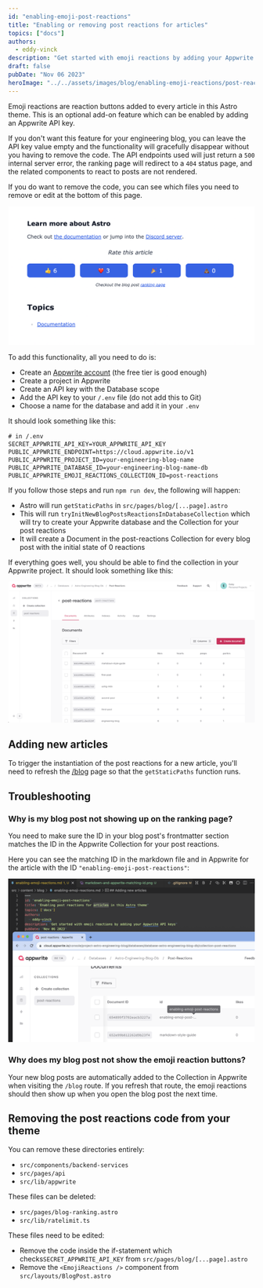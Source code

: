 ```yaml
---
id: "enabling-emoji-post-reactions"
title: "Enabling or removing post reactions for articles"
topics: ["docs"]
authors:
  - eddy-vinck
description: "Get started with emoji reactions by adding your Appwrite API keys"
draft: false
pubDate: "Nov 06 2023"
heroImage: "../../assets/images/blog/enabling-emoji-reactions/post-reactions-for-article.png"
---
```


Emoji reactions are reaction buttons added to every article in this Astro theme. This is an optional add-on feature which can be enabled by adding an Appwrite API key.

If you don't want this feature for your engineering blog, you can leave the API key value empty and the functionality will gracefully disappear without you having to remove the code. The API endpoints used will just return a `500` internal server error, the ranking page will redirect to a `404` status page, and the related components to react to posts are not rendered.

If you do want to remove the code, you can see which files you need to remove or edit at the bottom of this page.

![Emoji reactions for an article showing 6 likes, 3 hearts, 1 parties, and 0 poops](../../assets/images/blog/enabling-emoji-reactions/post-reactions-for-article.png)

To add this functionality, all you need to do is:

- Create an [Appwrite account](https://cloud.appwrite.io/register) (the free tier is good enough)
- Create a project in Appwrite
- Create an API key with the Database scope
- Add the API key to your `/.env` file (do not add this to Git)
- Choose a name for the database and add it in your `.env`

It should look something like this:

```
# in /.env
SECRET_APPWRITE_API_KEY=YOUR_APPWRITE_API_KEY
PUBLIC_APPWRITE_ENDPOINT=https://cloud.appwrite.io/v1
PUBLIC_APPWRITE_PROJECT_ID=your-engineering-blog-name
PUBLIC_APPWRITE_DATABASE_ID=your-engineering-blog-name-db
PUBLIC_APPWRITE_EMOJI_REACTIONS_COLLECTION_ID=post-reactions
```

If you follow those steps and run `npm run dev`, the following will happen:

- Astro will run `getStaticPaths` in `src/pages/blog/[...page].astro`
- This will run `tryInitNewBlogPostsReactionsInDatabaseCollection` which will try to create your Appwrite database and the Collection for your post reactions
- It will create a Document in the post-reactions Collection for every blog post with the initial state of 0 reactions

If everything goes well, you should be able to find the collection in your Appwrite project. It should look something like this:

![A screenshot of the articles in the post-reactions collection in Appwrite](../../assets/images/blog/enabling-emoji-reactions/post-reactions-collection.png)

## Adding new articles

To trigger the instantiation of the post reactions for a new article, you'll need to refresh the [/blog](/blog) page so that the `getStaticPaths` function runs.

## Troubleshooting

### Why is my blog post not showing up on the ranking page?

You need to make sure the ID in your blog post's frontmatter section matches the ID in the Appwrite Collection for your post reactions.

Here you can see the matching ID in the markdown file and in Appwrite for the article with the ID `"enabling-emoji-post-reactions"`:

![Matching IDs in the Frontmatter section and Appwrite](../../assets/images/blog/enabling-emoji-reactions/markdown-and-appwrite-matching-id.png)

### Why does my blog post not show the emoji reaction buttons?

Your new blog posts are automatically added to the Collection in Appwrite when visiting the `/blog` route. If you refresh that route, the emoji reactions should then show up when you open the blog post the next time.

## Removing the post reactions code from your theme

You can remove these directories entirely:

- `src/components/backend-services`
- `src/pages/api`
- `src/lib/appwrite`

These files can be deleted:

- `src/pages/blog-ranking.astro`
- `src/lib/ratelimit.ts`

These files need to be edited:

- Remove the code inside the if-statement which checks`SECRET_APPWRITE_API_KEY` from `src/pages/blog/[...page].astro`
- Remove the `<EmojiReactions />` component from `src/layouts/BlogPost.astro`
